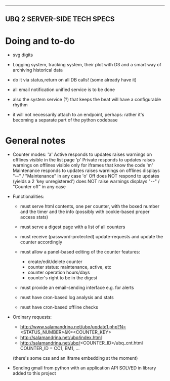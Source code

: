 ----------------------------
UBQ 2 SERVER-SIDE TECH SPECS
----------------------------

# Doing and to-do

- svg digits

- Logging system, tracking system, their plot with D3 and a smart way of archiving historical data
- do it via status,return on all DB calls! (some already have it)

- all email notification unified service is to be done

- also the system service (?) that keeps the beat will have a configurable rhythm
- it will not necessarily attach to an endpoint, perhaps: rather it's becoming a separate part of the python codebase

# General notes

* Counter modes:
    'a'     Active
                responds to updates
                raises warnings on offlines
                visible in the list page
    'p'     Private
                responds to updates
                raises warnings on offlines
                visible only for iframes that know the code
    'm'     Maintenance
                responds to updates
                raises warnings on offlines
                displays "--" / "Maintenance" in any case
    'o'     Off
                does NOT respond to updates (yields a 2 'key unregistered')
                does NOT raise warnings
                displays "--" / "Counter off" in any case

* Functionalities:
    - must serve html contents, one per counter, with the boxed number and the timer and the info
        (possibly with cookie-based proper access stats)
    - must serve a digest page with a list of all counters
    - must receive (password-protected) update-requests and update the counter accordingly
    
    - must allow a panel-based editing of the counter features:
        - create/edit/delete counter
        - counter status: maintenance, active, etc
        - counter operation hours/days
        - counter's right to be in the digest

    - must provide an email-sending interface e.g. for alerts
    
    - must have cron-based log analysis and stats
    - must have cron-based offline checks

* Ordinary requests:
    - http://www.salamandrina.net/ubq/update1.php?N=<STATUS_NUMBER>&K=<COUNTER_KEY>
    - http://salamandrina.net/ubq/index.html
    - http://salamandrina.net/ubq/<COUNTER_ID>/ubq_cnt.html
        COUNTER_ID = CC1, EM1, ...
    
    (there's some css and an iframe embedding at the moment)

* Sending gmail from python with an application API
    SOLVED in library added to this project
